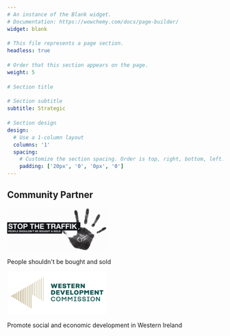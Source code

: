 ```yaml
---
# An instance of the Blank widget.
# Documentation: https://wowchemy.com/docs/page-builder/
widget: blank

# This file represents a page section.
headless: true

# Order that this section appears on the page.
weight: 5 

# Section title

# Section subtitle
subtitle: Strategic

# Section design
design:
  # Use a 1-column layout
  columns: '1'
  spacing:
    # Customize the section spacing. Order is top, right, bottom, left.
    padding: ['20px', '0', '0px', '0']
---
```


<div class="container mb-5">
    <!-- Title -->
    <h2 class="text-center font-weight-bold">Community Partner</h2>
    <!-- First row -->
    <div class="row align-items-top text-center mt-4 mb-5">
        <div class="col text-center">
            <a href="https://www.stopthetraffik.org" target="_blank">
                <img src="./logos/traffik-logo-hand.png" alt="Stop the traffik logo" style="max-width: 90%; margin: auto; height: 100px;" />
            </a>
        </div>
        <div class="col text-center">
            <p class="pt-2">People shouldn't be bought and sold</p>
        </div>
    <!-- Second row -->
    <div class="row align-items-top text-center mt-4 mb-5">
        <div class="col text-center">
            <a href="https://vng.nl/" target="_blank">
                <img src="./logos/western-development-commission-300x129.png" alt="Western Development Commission logo" style="max-width:90%;margin:auto;height:100px" />
            </a>
        </div>
        <div class="col text-center">
            <p class="pt-2">Promote social and economic development in Western Ireland</p>
        </div>
    </div>
</div>
    </div>
</div>


